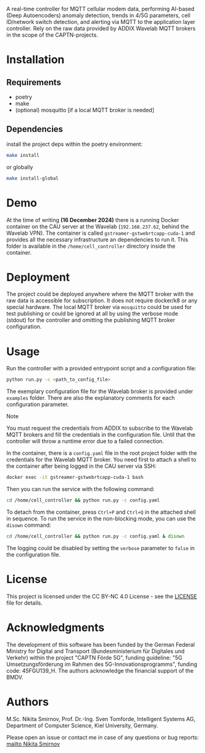 A real-time controller for MQTT cellular modem data, performing AI-based (Deep Autoencoders) anomaly detection, trends in 4/5G parameters, cell ID/network switch detection, and alerting via MQTT to the application layer controller. Rely on the raw data provided by ADDIX Wavelab MQTT brokers in the scope of the CAPTN-projects.

# Installation
## Requirements
- poetry
- make
- (optional) mosquitto [if a local MQTT broker is needed]

## Dependencies
install the project deps within the poetry environment:
```bash
make install
```
or globally
```bash
make install-global
```

# Demo
At the time of writing **(16 December 2024)** there is a running Docker container on the CAU server at the Wavelab (`192.168.237.62`, behind the Wavelab VPN). The container is called `gstreamer-gstwebrtcapp-cuda-1` and provides all the necessary infrastructure an dependencies to run it. This folder is available in the `/home/cell_controller` directory inside the container.

# Deployment
The project could be deployed anywhere where the MQTT broker with the raw data is accessible for subscription. It does not require docker/k8 or any special hardware. The local MQTT broker via `mosquitto` could be used for test publishing or could be ignored at all by using the verbose mode (stdout) for the controller and omitting the publishing MQTT broker configuration.

# Usage
Run the controller with a provided entrypoint script and a configuration file:
```bash
python run.py -c <path_to_config_file>
```

The exemplary configuration file for the Wavelab broker is provided under `examples` folder. There are also the explanatory comments for each configuration parameter.

> [!NOTE]
> You must request the credentials from ADDIX to subscribe to the Wavelab MQTT brokers and fill the credentials in the configuration file. 
> Until that the controller will throw a runtime error due to a failed connection.

In the container, there is a `config.yaml` file in the root project folder with the credentials for the Wavelab MQTT broker. You need first to attach a shell to the container after being logged in the CAU server via SSH:
```bash
docker exec -it gstreamer-gstwebrtcapp-cuda-1 bash
```

Then you can run the service with the following command:
```bash
cd /home/cell_controller && python run.py -c config.yaml
```
To detach from the container, press `Ctrl+P` and `Ctrl+Q` in the attached shell in sequence. To run the service in the non-blocking mode, you can use the `disown` command:
```bash
cd /home/cell_controller && python run.py -c config.yaml & disown
```
The logging could be disabled by setting the `verbose` parameter to `false` in the configuration file.

# License
This project is licensed under the CC BY-NC 4.0 License - see the [LICENSE](LICENSE) file for details.

# Acknowledgments
The development of this software has been funded by the German Federal Ministry for Digital and Transport (Bundesministerium für Digitales und Verkehr) within the project "CAPTN Förde 5G", funding guideline: "5G Umsetzungsförderung im Rahmen des 5G-Innovationsprogramms", funding code: 45FGU139_H. The authors acknowledge the financial support of the BMDV.

# Authors
M.Sc. Nikita Smirnov, Prof. Dr.-Ing. Sven Tomforde, Intelligent Systems AG, Department of Computer Science, Kiel University, Germany.

Please open an issue or contact me in case of any questions or bug reports: [mailto Nikita Smirnov](mailto:nikita.smirnov@cs.uni-kiel.de)
